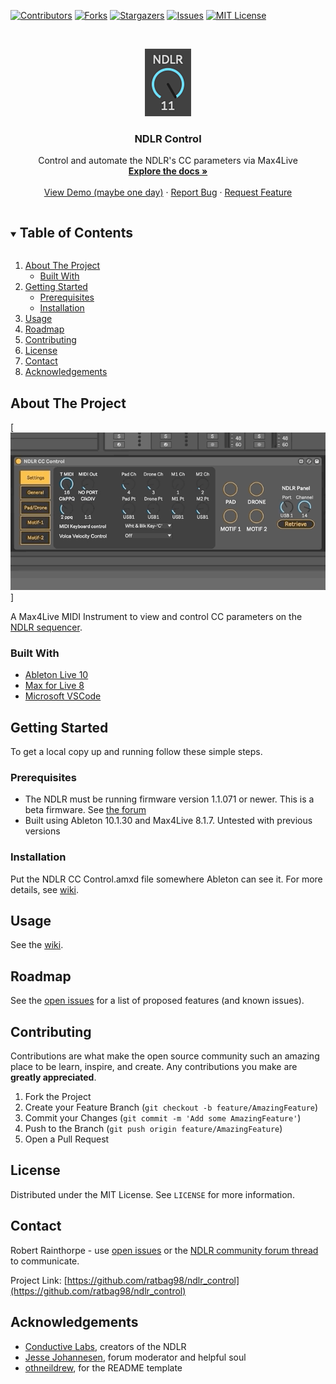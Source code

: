 <!--
*** Thanks for checking out the Best-README-Template. If you have a suggestion
*** that would make this better, please fork the repo and create a pull request
*** or simply open an issue with the tag "enhancement".
*** Thanks again! Now go create something AMAZING! :D
***
***
***
*** To avoid retyping too much info. Do a search and replace for the following:
*** ratbag98, repo_name, twitter_handle, email, project_title, project_description
-->



<!-- PROJECT SHIELDS -->
<!--
*** I'm using markdown "reference style" links for readability.
*** Reference links are enclosed in brackets [ ] instead of parentheses ( ).
*** See the bottom of this document for the declaration of the reference variables
*** for contributors-url, forks-url, etc. This is an optional, concise syntax you may use.
*** https://www.markdownguide.org/basic-syntax/#reference-style-links
-->
[![Contributors][contributors-shield]][contributors-url]
[![Forks][forks-shield]][forks-url]
[![Stargazers][stars-shield]][stars-url]
[![Issues][issues-shield]][issues-url]
[![MIT License][license-shield]][license-url]



<!-- PROJECT LOGO -->
<br />
<p align="center">
  <a href="https://github.com/ratbag98/ndlr_control">
    <img src="images/logo.png" alt="Logo" width="74" height="108">
  </a>

  <h3 align="center">NDLR Control</h3>

  <p align="center">
    Control and automate the NDLR's CC parameters via Max4Live
    <br />
    <a href="https://github.com/ratbag98/ndlr_control/wiki"><strong>Explore the docs »</strong></a>
    <br />
    <br />
    <a href="https://github.com/ratbag98/ndlr_control/">View Demo (maybe one day)</a>
    ·
    <a href="https://github.com/ratbag98/ndlr_control/issues">Report Bug</a>
    ·
    <a href="https://github.com/ratbag98/ndlr_control/issues">Request Feature</a>
  </p>
</p>



<!-- TABLE OF CONTENTS -->
<details open="open">
  <summary><h2 style="display: inline-block">Table of Contents</h2></summary>
  <ol>
    <li>
      <a href="#about-the-project">About The Project</a>
      <ul>
        <li><a href="#built-with">Built With</a></li>
      </ul>
    </li>
    <li>
      <a href="#getting-started">Getting Started</a>
      <ul>
        <li><a href="#prerequisites">Prerequisites</a></li>
        <li><a href="#installation">Installation</a></li>
      </ul>
    </li>
    <li><a href="#usage">Usage</a></li>
    <li><a href="#roadmap">Roadmap</a></li>
    <li><a href="#contributing">Contributing</a></li>
    <li><a href="#license">License</a></li>
    <li><a href="#contact">Contact</a></li>
    <li><a href="#acknowledgements">Acknowledgements</a></li>
  </ol>
</details>



<!-- ABOUT THE PROJECT -->
## About The Project

[![Product Name Screen Shot][product-screenshot]]

A Max4Live MIDI Instrument to view and control CC parameters on the [NDLR
sequencer](https://conductivelabs.com/).

### Built With

* [Ableton Live 10](https://www.ableton.com/)
* [Max for Live 8](https://www.ableton.com/en/live/max-for-live/)
* [Microsoft VSCode](https://code.visualstudio.com/)


<!-- GETTING STARTED -->
## Getting Started

To get a local copy up and running follow these simple steps.

### Prerequisites

* The NDLR must be running firmware version 1.1.071 or newer. This is a beta firmware. See [the forum](https://conductivelabs.com/forum/showthread.php?tid=235)
* Built using Ableton 10.1.30 and Max4Live 8.1.7. Untested with previous versions

### Installation

Put the NDLR CC Control.amxd file somewhere Ableton can see it. For more details, see [wiki](https://github.com/ratbag98/ndlr_control/wiki/installation).

<!-- USAGE EXAMPLES -->
## Usage

See the [wiki](https://github.com/ratbag98/ndlr_control/wiki).

<!-- ROADMAP -->
## Roadmap

See the [open issues](https://github.com/ratbag98/ndlr_control/issues) for a list of proposed features (and known issues).

<!-- CONTRIBUTING -->
## Contributing

Contributions are what make the open source community such an amazing place to be learn, inspire, and create. Any contributions you make are **greatly appreciated**.

1. Fork the Project
2. Create your Feature Branch (`git checkout -b feature/AmazingFeature`)
3. Commit your Changes (`git commit -m 'Add some AmazingFeature'`)
4. Push to the Branch (`git push origin feature/AmazingFeature`)
5. Open a Pull Request

<!-- LICENSE -->
## License

Distributed under the MIT License. See `LICENSE` for more information.

<!-- CONTACT -->
## Contact

Robert Rainthorpe - use [open issues](https://github.com/ratbag98/ndlr_control/issues) or the [NDLR community forum thread](https://conductivelabs.com/forum/showthread.php?tid=1251) to communicate.

Project Link: [https://github.com/ratbag98/ndlr_control](https://github.com/ratbag98/ndlr_control)

<!-- ACKNOWLEDGEMENTS -->
## Acknowledgements

* [Conductive Labs](https://conductivelabs.com/), creators of the NDLR
* [Jesse Johannesen](https://conductivelabs.com/forum/member.php?action=profile&uid=970), forum moderator and helpful soul
* [othneildrew](https://github.com/othneildrew/Best-README-Template), for the README template

<!-- MARKDOWN LINKS & IMAGES -->
<!-- https://www.markdownguide.org/basic-syntax/#reference-style-links -->
[contributors-shield]: https://img.shields.io/github/contributors/ratbag98/ndlr_control.svg?style=for-the-badge
[contributors-url]: https://github.com/ratbag98/ndlr_control/graphs/contributors
[forks-shield]: https://img.shields.io/github/forks/ratbag98/ndlr_control.svg?style=for-the-badge
[forks-url]: https://github.com/ratbag98/ndlr_control/network/members
[stars-shield]: https://img.shields.io/github/stars/ratbag98/ndlr_control.svg?style=for-the-badge
[stars-url]: https://github.com/ratbag98/ndlr_control/stargazers
[issues-shield]: https://img.shields.io/github/issues/ratbag98/ndlr_control.svg?style=for-the-badge
[issues-url]: https://github.com/ratbag98/ndlr_control/issues
[license-shield]: https://img.shields.io/github/license/ratbag98/ndlr_control.svg?style=for-the-badge
[license-url]: https://github.com/ratbag98/ndlr_control/blob/master/LICENSE.txt
[product-screenshot]:  https://raw.githubusercontent.com/ratbag98/ndlr_control/master/UI/prerelease/tabs.gif
